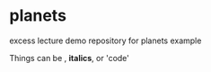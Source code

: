 # planets
excess lecture demo repository for planets example

Things can be <bold>, **italics**, or 'code'
